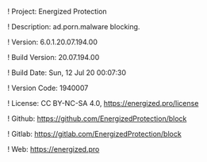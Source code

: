 ! Project: Energized Protection

! Description: ad.porn.malware blocking.

! Version: 6.0.1.20.07.194.00

! Build Version: 20.07.194.00

! Build Date: Sun, 12 Jul 20 00:07:30

! Version Code: 1940007

! License: CC BY-NC-SA 4.0, https://energized.pro/license

! Github: https://github.com/EnergizedProtection/block

! Gitlab: https://gitlab.com/EnergizedProtection/block


! Web: https://energized.pro
